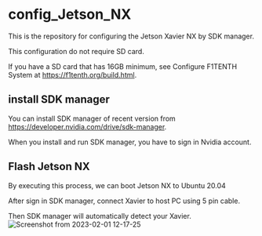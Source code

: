 # config_Jetson_NX
This is the repository for configuring the Jetson Xavier NX by SDK manager.

This configuration do not require SD card.

If you have a SD card that has 16GB minimum, see Configure F1TENTH System at https://f1tenth.org/build.html.

## install SDK manager
You can install SDK manager of recent version from https://developer.nvidia.com/drive/sdk-manager.

When you install and run SDK manager, you have to sign in Nvidia account.

## Flash Jetson NX
By executing this process, we can boot Jetson NX to Ubuntu 20.04

After sign in SDK manager, connect Xavier to host PC using 5 pin cable.

Then SDK manager will automatically detect your Xavier.
![Screenshot from 2023-02-01 12-17-25](https://user-images.githubusercontent.com/17681187/215975584-6c3b5f42-4439-4493-ae4c-8b29c98f9be1.png)
